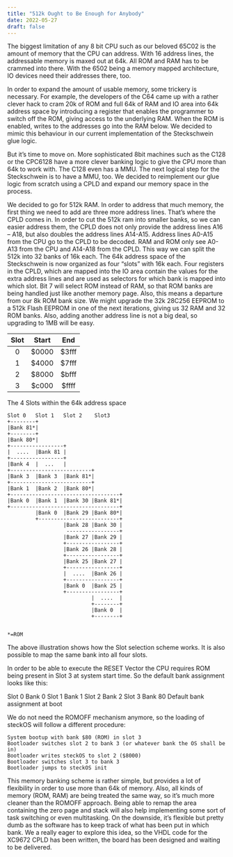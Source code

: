 ```yaml
---
title: "512k Ought to Be Enough for Anybody"
date: 2022-05-27
draft: false
---
```



The biggest limitation of any 8 bit CPU such as our beloved 65C02 is the amount of memory that the CPU can address. With 16 address lines, the addressable memory is maxed out at 64k. All ROM and RAM has to be crammed into there. With the 6502 being a memory mapped architecture, IO devices need their addresses there, too.

In order to expand the amount of usable memory, some trickery is necessary. For example, the developers of the C64 came up with a rather clever hack to cram 20k of ROM and full 64k of RAM and IO area into 64k address space by introducing a register that enables the programmer to switch off the ROM, giving access to the underlying RAM. When the ROM is enabled, writes to the addresses go into the RAM below.
We decided to mimic this behaviour in our current implementation of the Steckschwein glue logic.

But it’s time to move on. More sophisticated 8bit machines such as the C128 or the CPC6128 have a more clever banking logic to give the CPU more than 64k to work with. The C128 even has a MMU. The next logical step for the Steckschwein is to have a MMU, too.
We decided to reimplement our glue logic from scratch using a CPLD and expand our memory space in the process.

We decided to go for 512k RAM. In order to address that much memory, the first thing we need to add are three more address lines. That’s where the CPLD comes in. In order to cut the 512k ram into smaller banks, so we can easier address them, the CPLD does not only provide the address lines A16 – A18, but also doubles the address lines A14-A15. Address lines A0-A15 from the CPU go to the CPLD to be decoded. RAM and ROM only see A0-A13 from the CPU and A14-A18 from the CPLD.
This way we can split the 512k into 32 banks of 16k each. The 64k address space of the Steckschwein is now organized as four “slots” with 16k each.
Four registers in the CPLD, which are mapped into the IO area contain the values for the extra address lines and are used as selectors for which bank is mapped into which slot. Bit 7 will select ROM instead of RAM, so that ROM banks are being handled just like another memory page. Also, this means a departure from our 8k ROM bank size.
We might upgrade the 32k 28C256 EEPROM to a 512k Flash EEPROM in one of the next iterations, giving us 32 RAM and 32 ROM banks. Also, adding another address line is not a big deal, so upgrading to 1MB will be easy.

|Slot|Start|End|
|:--:|:---:|:-:|
|0|$0000|$3fff|
|1|$4000|$7fff|
|2|$8000|$bfff|
|3|$c000|$ffff|
The 4 Slots within the 64k address space

```
Slot 0   Slot 1   Slot 2    Slot3
+--------+
|Bank 81*|
+--------+
|Bank 80*|
+-----------------+
|  ....  |Bank 81 |
+-----------------+
|Bank 4  |  ...   |
+--------------------------+
|Bank 3  |Bank 3  |Bank 81*|
+--------------------------+
|Bank 1  |Bank 2  |Bank 80*|
+-----------------------------------+
|Bank 0  |Bank 1  |Bank 30 |Bank 81*|
+-----------------------------------+
         |Bank 0  |Bank 29 |Bank 80*|
         +--------------------------+
                  |Bank 28 |Bank 30 |
                   -----------------+
                  |Bank 27 |Bank 29 |
                  +-----------------+
                  |Bank 26 |Bank 28 |
                  +-----------------+
                  |Bank 25 |Bank 27 |
                  +-----------------+
                  |  ....  |Bank 26 |
                  +-----------------+
                  |Bank 0  |Bank 25 |
                  +-----------------+
                           |  ....  |
                           +--------+
                           |Bank 0  |
                           +--------+


*=ROM     

```
The above illustration shows how the Slot selection scheme works. It is also possible to map the same bank into all four slots.

In order to be able to execute the RESET Vector the CPU requires ROM being present in Slot 3 at system start time. So the default bank assignment looks like this:

Slot 0	Bank 0
Slot 1	Bank 1
Slot 2	Bank 2
Slot 3	Bank 80
Default bank assignment at boot

We do not need the ROMOFF mechanism anymore, so the loading of steckOS will follow a different procedure:

    System bootup with bank $80 (ROM) in slot 3
    Bootloader switches slot 2 to bank 3 (or whatever bank the OS shall be in)
    Bootloader writes steckOS to slot 2 ($8000)
    Bootloader switches slot 3 to bank 3
    Bootloader jumps to steckOS init

This memory banking scheme is rather simple, but provides a lot of flexibility in order to use more than 64k of memory. Also, all kinds of memory (ROM, RAM) are being treated the same way, so it’s much more cleaner than the ROMOFF approach. Being able to remap the area containing the zero page and stack will also help implementing some sort of task switching or even multitasking.
On the downside, it’s flexible but pretty dumb as the software has to keep track of what has been put in which bank.
We a really eager to explore this idea, so the VHDL code for the XC9672 CPLD has been written, the board has been designed and waiting to be delivered.